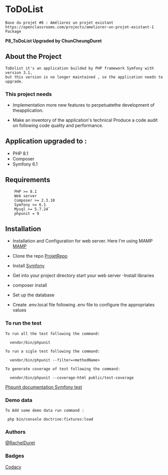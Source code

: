 # ToDoList

    Base du projet #8 : Améliorez un projet existant
    https://openclassrooms.com/projects/ameliorer-un-projet-existant-1 Package

**P8_ToDoList Upgraded by ChunCheungDuret**

## About the Project

    ToDolist it's an application builded by PHP framework Symfony with version 3.1,
    but this version is no longer maintained , so the application needs to upgrade.

### This project needs

- Implementation more new features to perpetuatethe development of
  theapplication.

- Make an inventory of the application's technical Produce a code audit on
  following code quality and performance.

## Application upgraded to :

- PHP 8.1
- Composer
- Symfony 6.1

## Requirements

        PHP >= 8.1
        Web server
        Composer >= 2.3.10
        Symfony >= 6.1
        Mysql >= 5.7.24`
        phpunit = 9

## Installation

- Installation and Configuration for web server. Here I'm using MAMP
  [MAMP](https://www.mamp.info/en/downloads/)

- Clone the repo [ProjetRepo](https://github.com/rachel-duret/ToDoList.git)

- Install [Symfony](https://symfony.com/doc/current/setup.html)
- Get into your project directory start your web server -Install libraries
- composer install
- Set up the database
- Create .env.local file following .env file to configure the appropriates
  values

### To run the test

`To run all the test following the command:`

      vendor/bin/phpunit

`To run a sigle test following the command:`

      vendor/bin/phpunit --filter=<methodName>

`To generate coverage of test following the command:`

      vendor/bin/phpunit --coverage-html public/test-coverage

[ Phpunit documentation ](https://phpunit.de/documentation.html)
[ Symfony test](https://symfony.com/doc/current/testing.html)

### Demo data

`To Add some demo data run command :`

     php bin/console doctrine:fixtures:load

### Authors

[@RachelDuret](https://github.com/rachel-duret)

### Badges

[Codacy](https://app.codacy.com/gh/rachel-duret/ToDoList/dashboard?branch=main)
